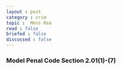 ```yaml
---
layout : post
category : crim
topic :  Mens Rea
read : false
briefed : false
discussed : false
---
```


### Model Penal Code Section 2.01(1)-(7)
